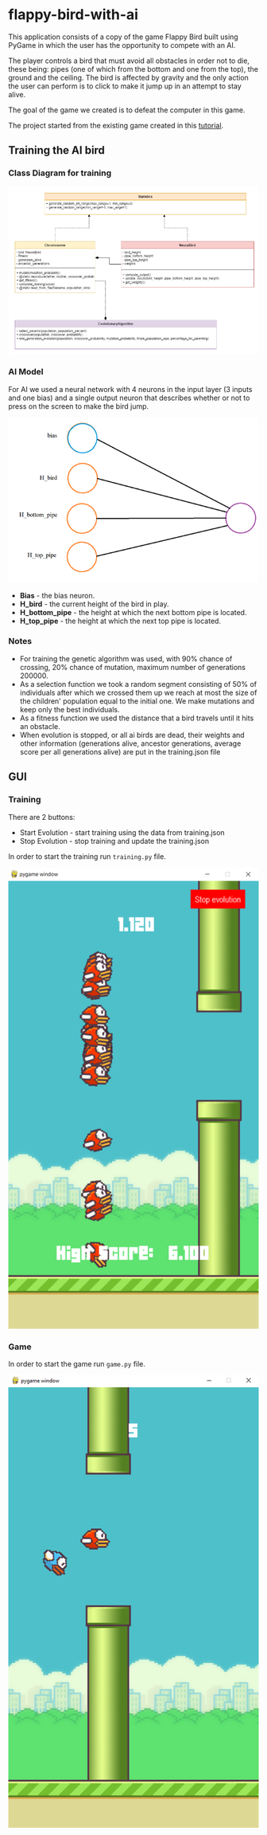 # flappy-bird-with-ai

This application consists of a copy of the game Flappy Bird built using PyGame in which the user has the opportunity to compete with an AI.

The player controls a bird that must avoid all obstacles in order not to die, 
these being: pipes (one of which from the bottom and one from the top), 
the ground and the ceiling. 
The bird is affected by gravity and the only action the user can perform is 
to click to make it jump up in an attempt to stay alive.

The goal of the game we created is to defeat the computer in this game. 

The project started from the existing game created in this [tutorial](https://www.youtube.com/watch?v=UZg49z76cLw).

## Training the AI bird

### Class Diagram for training

![Achitecture](https://github.com/TUIASI-AC-enaki/flappy-bird-with-ai/blob/main/documentation/architecture.png)

### AI Model

For AI we used a neural network with 4 neurons in the input layer (3 inputs and one bias) and a single output neuron that describes whether or not to press on the screen to make the bird jump.

![AI Model](https://github.com/TUIASI-AC-enaki/flappy-bird-with-ai/blob/main/documentation/neuron.png)

* __Bias__ - the bias neuron.
* __H_bird__ - the current height of the bird in play.
* __H_bottom_pipe__ - the height at which the next bottom pipe is located.
* __H_top_pipe__ - the height at which the next top pipe is located.


### Notes

* For training the genetic algorithm was used, with 90% chance of crossing, 
20% chance of mutation, maximum number of generations 200000. 
* As a selection function we took a random segment consisting of 50% of individuals 
after which we crossed them up we reach at most the size of the children' population equal 
to the initial one. We make mutations and keep only the best individuals. 
* As a fitness function we used the distance that a bird travels until it hits an obstacle.
* When evolution is stopped, or all ai birds are dead, their weights and other information (generations alive, ancestor generations, average score per all generations alive) are put in the training.json file

## GUI

### Training

There are 2 buttons: 
* Start Evolution - start training using the data from training.json
* Stop Evolution - stop training and update the training.json

In order to start the training run `training.py` file.

![Training](https://github.com/TUIASI-AC-enaki/flappy-bird-with-ai/blob/main/documentation/ss/training.png)

### Game

In order to start the game run `game.py` file.

![Game](https://github.com/TUIASI-AC-enaki/flappy-bird-with-ai/blob/main/documentation/ss/game.png)

